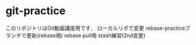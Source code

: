 # git-practice
このリポジトリはGit動画講座用です．
ローカルリポで変更
rebase-practiceブランチで更新(rebase用)
rebase pull用
stash練習(2nd変更)